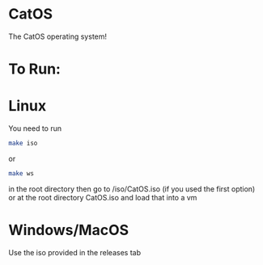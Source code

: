 # CatOS
The CatOS operating system!


# To Run:
# Linux
You need to run
```bash
make iso
```
or
```bash
make ws
```
in the root directory then go to /iso/CatOS.iso (if you used the first option) or at the root directory CatOS.iso and load that into a vm
# Windows/MacOS
Use the iso provided in the releases tab

